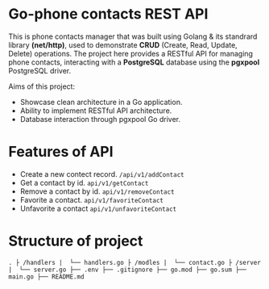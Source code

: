 # Go-phone contacts REST API
This is phone contacts manager that was built using Golang & its standrard library **(net/http)**, used to demonstrate **CRUD** (Create, Read, Update, Delete) operations. The project here provides a RESTful API for managing phone contacts, interacting with a **PostgreSQL** database using the **pgxpool** PostgreSQL driver. 

Aims of this project:
- Showcase clean architecture in a Go application.
- Ability to implement RESTful API architecture.
- Database interaction through pgxpool Go driver.

# Features of API
- Create a new contect record. `/api/v1/addContact`
- Get a contact by id. `api/v1/getContact`
- Remove a contact by id. `api/v1/removeContact`
- Favorite a contact. `api/v1/favoriteContact`
- Unfavorite a contact `api/v1/unfavoriteContact`

 # Structure of project
`.
├ /handlers
|  └── handlers.go
├ /modles
|  └── contact.go
├ /server
|  └── server.go
├── .env
├── .gitignore
├── go.mod
├── go.sum
├── main.go
├── README.md
`
